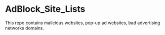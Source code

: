 # AdBlock_Site_Lists
This repo contains malicious websites, pop-up ad websites, bad advertising networks domains.
